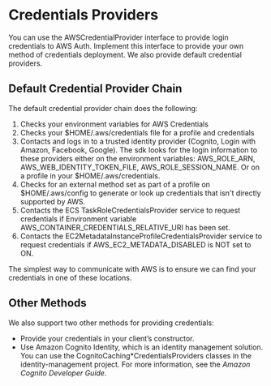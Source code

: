 # Credentials Providers
You can use the AWSCredentialProvider interface to provide login credentials to AWS Auth. Implement this interface to provide your own method of credentials deployment. We also provide default credential providers.

## Default Credential Provider Chain
The default credential provider chain does the following:
1. Checks your environment variables for AWS Credentials
2. Checks your $HOME/.aws/credentials file for a profile and credentials
3. Contacts and logs in to a trusted identity provider (Cognito, Login with Amazon, Facebook, Google). The sdk looks for the login information to these providers either on the environment variables: AWS_ROLE_ARN, AWS_WEB_IDENTITY_TOKEN_FILE, AWS_ROLE_SESSION_NAME. Or on a profile in your $HOME/.aws/credentials.
4. Checks for an external method set as part of a profile on $HOME/.aws/config to generate or look up credentials that isn't directly supported by AWS.
5. Contacts the ECS TaskRoleCredentialsProvider service to request credentials if Environment variable AWS_CONTAINER_CREDENTIALS_RELATIVE_URI has been set. 
6. Contacts the EC2MetadataInstanceProfileCredentialsProvider service to request credentials if AWS_EC2_METADATA_DISABLED is NOT set to ON. 

The simplest way to communicate with AWS is to ensure we can find your credentials in one of these locations.

## Other Methods
We also support two other methods for providing credentials:
* Provide your credentials in your client’s constructor.
* Use Amazon Cognito Identity, which is an identity management solution. You can use the CognitoCaching*CredentialsProviders classes in the identity-management project. For more information, see the *Amazon Cognito Developer Guide*.
